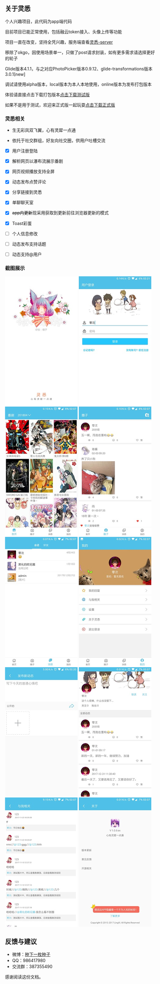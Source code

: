 ## 关于灵悉

个人兴趣项目，此代码为app端代码  

目前项目已能正常使用，包括融云token接入、头像上传等功能

项目一直在改变，坚持全凭兴趣，服务端查看[灵悉-server](https://github.com/happycao/lingxi-server)

移除了okgo，因使用场景单一，只做了post请求封装，如有更多需求请选择更好的轮子  

Glide版本4.1.1，与之对应PhotoPicker版本0.9.12、glide-transformations版本3.0.1[new]

调试请使用alpha版本，local版本为本人本地使用，online版本为发布打包版本

体验请直接点击下载打包版本[点击下载测试版](http://47.100.245.128/download/lingxi-test.apk)

如果不是用于测试，欢迎来正式版一起玩耍[点击下载正式版](http://47.100.245.128/download/lingxi.apk)

### 灵悉相关

- 生无彩凤双飞翼，心有灵犀一点通  

- 依托于社交群组，好友向社交圈，供用户吐槽交流  

- [x] 用户注册登陆

- [x] 解析网页以瀑布流展示番剧

- [x] 网页视频播放支持全屏

- [x] 动态发布点赞评论

- [x] 分享链接到灵悉

- [x] 单聊聊天室

- [x] ~~app内更新~~现采用获取到更新前往浏览器更新的模式

- [x] Toast彩蛋

- [ ] 个人信息修改

- [ ] 动态发布支持话题

- [ ] 动态支持@用户


### 截图展示
![欢迎页](screenshot/Screenshot_welcome.jpg)
![登录页](screenshot/Screenshot_login.jpg)
![主页](screenshot/Screenshot_home.jpg)
![动态页](screenshot/Screenshot_feed.jpg)
![消息页](screenshot/Screenshot_message.jpg)
![我的页](screenshot/Screenshot_mine.jpg)
![发布页](screenshot/Screenshot_publish.jpg)
![用户页](screenshot/Screenshot_user.jpg)
![与我相关页](screenshot/Screenshot_relevant.jpg)
![关于页](screenshot/Screenshot_about.jpg)

## 反馈与建议
- 微博：[种下一枚种子](http://weibo.com/374845241)
- QQ：986417980
- 交流群：387355490

感谢阅读这份文档。

